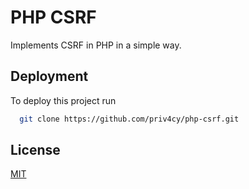 # PHP CSRF

Implements CSRF in PHP in a simple way.
## Deployment

To deploy this project run

```bash
  git clone https://github.com/priv4cy/php-csrf.git
```
## License

[MIT](https://choosealicense.com/licenses/mit/)
